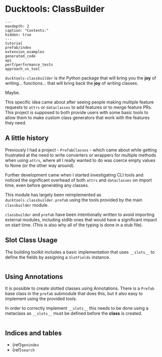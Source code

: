 # Ducktools: ClassBuilder #

```{toctree}
---
maxdepth: 2
caption: "Contents:"
hidden: true
---
tutorial
prefab/index
extension_examples
generated_code
api
perf/performance_tests
approach_vs_tool
```

`ducktools-classbuilder` is *the* Python package that will bring you the **joy**
of writing... functions... that will bring back the **joy** of writing classes.

Maybe.

This specific idea came about after seeing people making multiple feature requests
to `attrs` or `dataclasses` to add features or to merge feature PRs. This project
is supposed to both provide users with some basic tools to allow them to make
custom class generators that work with the features they need.

## A little history ##

Previously I had a project - `PrefabClasses` - which came about while getting
frustrated at the need to write converters or wrappers for multiple methods when
using `attrs`, where all I really wanted to do was coerce empty values to None
(or the other way around).

Further development came when I started investigating CLI tools and noticed the
significant overhead of both `attrs` and `dataclasses` on import time, even before
generating any classes.

This module has largely been reimplemented as `ducktools.classbuilder.prefab` using
the tools provided by the main `classbuilder` module.

`classbuilder` and `prefab` have been intentionally written to avoid importing external
modules, including stdlib ones that would have a significant impact on start time.
(This is also why all of the typing is done in a stub file).

## Slot Class Usage ##

The building toolkit includes a basic implementation that uses
`__slots__` to define the fields by assigning a `SlotFields` instance.

```{literalinclude} code_examples/docs_ex01_basic.py
```

## Using Annotations ##

It is possible to create slotted classes using Annotations.
There is a `Prefab` base class in the `prefab` submodule that does this,
but it also easy to implement using the provided tools.

In order to correctly implement `__slots__` this needs to be done
using a metaclass as `__slots__` must be defined before the **class**
is created.

```{literalinclude} code_examples/index_example.py
```

## Indices and tables ##

* {ref}`genindex`
* {ref}`search`
